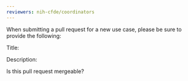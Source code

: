 ```yaml
---
reviewers: nih-cfde/coordinators
---
```


When submitting a pull request for a new use case, please be sure to provide the following:

Title: 

Description: 

Is this pull request mergeable? 
